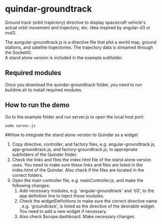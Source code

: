 # quindar-groundtrack
Ground track (orbit trajectory) directive to display spacecraft vehicle's actual orbit movement and trajectory, etc.  Idea inspired by angular-d3 or nvd3.

The aungular-groundtrack.js is a directive file that plot a world map, ground stations, and satellite trajectories.  The trajectory data is streamed through the SocketIO.  
A stand alone version is included in the example subfolder. 

## Required modules
Once you download the quindar-groundtrack folder, you need to run buildme.sh to install required modules. 	
	
## How to run the demo
Go to the example folder and run server.js to open the local host port: 
  
    node server.js
	
##How to integrate the stand alone version to Quindar as a widget 
	
1. Copy directive, controller, and factory files, e.g. angular-groundtrack.js, app-groundtrack.js, and factory-groundtrack.js, to appropriate subfolders of the Quinder folder. 
1. Check the links and files the index.html file of the stand alone version uses.  You need to make sure these links and files are listed in the index.html of the Quindar.  Also check if the files are located in the correct folders. 
1. Open the main controller file, e.g. mainController.js, and make the following changes: 
	1. Add necessary modules, e.g. 'angular-groundtrack' and 'd3', to the app definition line to inject these modules. 
	1. Check the widgetDefinitions to make sure the correct directive name , e.g. 'groundtrack', is listed as the directive of the desirable widget.  You need to add a new widget if necessary.
	1. Also check $scope.dashboard.  Make necessary changes.